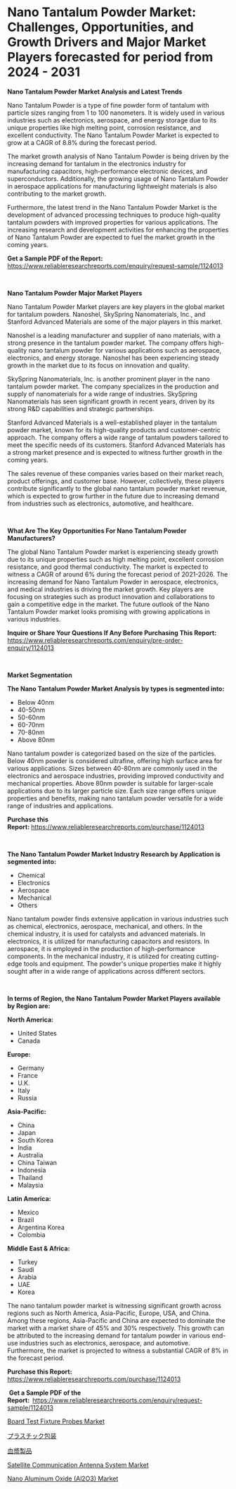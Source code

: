<p><h1>Nano Tantalum Powder Market: Challenges, Opportunities, and Growth Drivers and Major Market Players forecasted for period from 2024 - 2031</h1></p><p><strong>Nano Tantalum Powder Market Analysis and Latest Trends</strong></p>
<p><p>Nano Tantalum Powder is a type of fine powder form of tantalum with particle sizes ranging from 1 to 100 nanometers. It is widely used in various industries such as electronics, aerospace, and energy storage due to its unique properties like high melting point, corrosion resistance, and excellent conductivity. The Nano Tantalum Powder Market is expected to grow at a CAGR of 8.8% during the forecast period.</p><p>The market growth analysis of Nano Tantalum Powder is being driven by the increasing demand for tantalum in the electronics industry for manufacturing capacitors, high-performance electronic devices, and superconductors. Additionally, the growing usage of Nano Tantalum Powder in aerospace applications for manufacturing lightweight materials is also contributing to the market growth.</p><p>Furthermore, the latest trend in the Nano Tantalum Powder Market is the development of advanced processing techniques to produce high-quality tantalum powders with improved properties for various applications. The increasing research and development activities for enhancing the properties of Nano Tantalum Powder are expected to fuel the market growth in the coming years.</p></p>
<p><strong>Get a Sample PDF of the Report:&nbsp;</strong> <a href="https://www.reliableresearchreports.com/enquiry/request-sample/1124013">https://www.reliableresearchreports.com/enquiry/request-sample/1124013</a></p>
<p>&nbsp;</p>
<p><strong>Nano Tantalum Powder Major Market Players</strong></p>
<p><p>Nano Tantalum Powder Market players are key players in the global market for tantalum powders. Nanoshel, SkySpring Nanomaterials, Inc., and Stanford Advanced Materials are some of the major players in this market.</p><p>Nanoshel is a leading manufacturer and supplier of nano materials, with a strong presence in the tantalum powder market. The company offers high-quality nano tantalum powder for various applications such as aerospace, electronics, and energy storage. Nanoshel has been experiencing steady growth in the market due to its focus on innovation and quality.</p><p>SkySpring Nanomaterials, Inc. is another prominent player in the nano tantalum powder market. The company specializes in the production and supply of nanomaterials for a wide range of industries. SkySpring Nanomaterials has seen significant growth in recent years, driven by its strong R&D capabilities and strategic partnerships.</p><p>Stanford Advanced Materials is a well-established player in the tantalum powder market, known for its high-quality products and customer-centric approach. The company offers a wide range of tantalum powders tailored to meet the specific needs of its customers. Stanford Advanced Materials has a strong market presence and is expected to witness further growth in the coming years.</p><p>The sales revenue of these companies varies based on their market reach, product offerings, and customer base. However, collectively, these players contribute significantly to the global nano tantalum powder market revenue, which is expected to grow further in the future due to increasing demand from industries such as electronics, automotive, and healthcare.</p></p>
<p>&nbsp;</p>
<p><strong>What Are The Key Opportunities For Nano Tantalum Powder Manufacturers?</strong></p>
<p><p>The global Nano Tantalum Powder market is experiencing steady growth due to its unique properties such as high melting point, excellent corrosion resistance, and good thermal conductivity. The market is expected to witness a CAGR of around 6% during the forecast period of 2021-2026. The increasing demand for Nano Tantalum Powder in aerospace, electronics, and medical industries is driving the market growth. Key players are focusing on strategies such as product innovation and collaborations to gain a competitive edge in the market. The future outlook of the Nano Tantalum Powder market looks promising with growing applications in various industries.</p></p>
<p><strong>Inquire or Share Your Questions If Any Before Purchasing This Report:</strong> <a href="https://www.reliableresearchreports.com/enquiry/pre-order-enquiry/1124013">https://www.reliableresearchreports.com/enquiry/pre-order-enquiry/1124013</a></p>
<p>&nbsp;</p>
<p><strong>Market Segmentation</strong></p>
<p><strong>The Nano Tantalum Powder Market Analysis by types is segmented into:</strong></p>
<p><ul><li>Below 40nm</li><li>40-50nm</li><li>50-60nm</li><li>60-70nm</li><li>70-80nm</li><li>Above 80nm</li></ul></p>
<p><p>Nano tantalum powder is categorized based on the size of the particles. Below 40nm powder is considered ultrafine, offering high surface area for various applications. Sizes between 40-80nm are commonly used in the electronics and aerospace industries, providing improved conductivity and mechanical properties. Above 80nm powder is suitable for larger-scale applications due to its larger particle size. Each size range offers unique properties and benefits, making nano tantalum powder versatile for a wide range of industries and applications.</p></p>
<p><strong>Purchase this Report:&nbsp;</strong><a href="https://www.reliableresearchreports.com/purchase/1124013">https://www.reliableresearchreports.com/purchase/1124013</a></p>
<p>&nbsp;</p>
<p><strong>The Nano Tantalum Powder Market Industry Research by Application is segmented into:</strong></p>
<p><ul><li>Chemical</li><li>Electronics</li><li>Aerospace</li><li>Mechanical</li><li>Others</li></ul></p>
<p><p>Nano tantalum powder finds extensive application in various industries such as chemical, electronics, aerospace, mechanical, and others. In the chemical industry, it is used for catalysts and advanced materials. In electronics, it is utilized for manufacturing capacitors and resistors. In aerospace, it is employed in the production of high-performance components. In the mechanical industry, it is utilized for creating cutting-edge tools and equipment. The powder's unique properties make it highly sought after in a wide range of applications across different sectors.</p></p>
<p>&nbsp;</p>
<p><strong>In terms of Region, the Nano Tantalum Powder Market Players available by Region are:</strong></p>
<p>
    <p> <strong> North America: </strong>
        <ul>
            <li>United States</li>
            <li>Canada</li>
        </ul>
        </p> 
    <p> <strong> Europe: </strong>
        <ul>
            <li>Germany</li>
            <li>France</li>
            <li>U.K.</li>
            <li>Italy</li>
            <li>Russia</li>
        </ul>
        </p> 
    <p> <strong> Asia-Pacific: </strong>
        <ul>
            <li>China</li>
            <li>Japan</li>
            <li>South Korea</li>
            <li>India</li>
            <li>Australia</li>
            <li>China Taiwan</li>
            <li>Indonesia</li>
            <li>Thailand</li>
            <li>Malaysia</li>
        </ul>
        </p> 
    <p> <strong> Latin America: </strong>
        <ul>
            <li>Mexico</li>
            <li>Brazil</li>
            <li>Argentina Korea</li>
            <li>Colombia</li>
        </ul>
        </p> 
    <p> <strong> Middle East & Africa: </strong>
        <ul>
            <li>Turkey</li>
            <li>Saudi</li>
            <li>Arabia</li>
            <li>UAE</li>
            <li>Korea</li>
        </ul>
    </p>
    </p>
<p><p>The nano tantalum powder market is witnessing significant growth across regions such as North America, Asia-Pacific, Europe, USA, and China. Among these regions, Asia-Pacific and China are expected to dominate the market with a market share of 45% and 30% respectively. This growth can be attributed to the increasing demand for tantalum powder in various end-use industries such as electronics, aerospace, and automotive. Furthermore, the market is projected to witness a substantial CAGR of 8% in the forecast period.</p></p>
<p><strong>Purchase this Report: </strong><a href="https://www.reliableresearchreports.com/purchase/1124013">https://www.reliableresearchreports.com/purchase/1124013</a></p>
<p>&nbsp;<strong>Get a Sample PDF of the Report:&nbsp;&nbsp;</strong><a href="https://www.reliableresearchreports.com/enquiry/request-sample/1124013">https://www.reliableresearchreports.com/enquiry/request-sample/1124013</a></p>
<p><strong></strong></p>
<p><p><a href="https://issuu.com/reportprime-2/docs/board-test-fixture-probes-market-size-2030.pptx">Board Test Fixture Probes Market</a></p><p><a href="https://github.com/dzy793153605/Market-Research-Report-List-1/blob/main/3327718194513.md">プラスチック包装</a></p><p><a href="https://github.com/oafhukehf4709715/Market-Research-Report-List-1/blob/main/3162705194512.md">血漿製品</a></p><p><a href="https://issuu.com/reportprime-2/docs/satellite-communication-antenna-system-market-size">Satellite Communication Antenna System Market</a></p><p><a href="https://github.com/jj19131/Market-Research-Report-List-1/blob/main/nano-aluminum-oxide-al2o3-market.md">Nano Aluminum Oxide (Al2O3) Market</a></p></p>